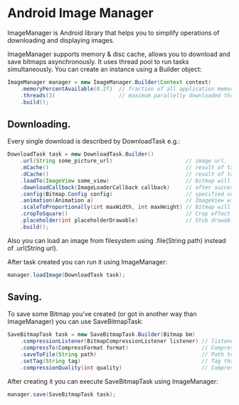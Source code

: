 Android Image Manager
==========================

ImageManager is Android library that helps you to simplify operations of downloading and displaying images.

ImageManager supports memory & disc cache, allows you to download and save bitmaps asynchronously. It uses thread pool
to run tasks simultaneously. You can create an instance using a Builder object:

```java
ImageManager manager = new ImageManager.Builder(Context context)
	.memoryPercentAvailable(0.2f)  // fraction of all application memory that will be used by cache.
	.threads(3)                    // maximum parallelly downloaded threads. 
	.build();
```
	
Downloading.
------------------------------

Every single download is described by DownloadTask e.g.:

```java
DownloadTask task = new DownloadTask.Builder()
	.url(String some_picture_url)                       // image url.
	.mCache()                                           // result of task execution will be cached in memory.
	.dCache()                                           // result of task execution will be cached on local filesystem.
	.loadTo(ImageView some_view)                        // bitmap will be placed to specified ImageView.
	.downloadCallback(ImageLoaderCallback callback)     // after successfull download ImageLoaderCallback will be notified with Bitmap.
	.config(Bitmap.Config config)                       // specified config will be used to decode image.
	.animation(Animation a)                             // ImageView will be animated after Bitmap set to it.
	.scaleToProportionally(int maxWidth, int maxHeight) // Bitmap will be scaled to match specified dimensions with saving proportions.
	.cropToSquare()                                     // Crop effect will be applied to download result.
	.placeholder(int placeholderDrawable)               // Stub drawable will be shown while image loading procedure.
	.build();
```

Also you can load an image from filesystem using .file(String path) instead of .url(String url).
	
After task created you can run it using ImageManager:

```java
manager.loadImage(DownloadTask task);
```

Saving.
--------------------

To save some Bitmap you've created (or got in another way than ImageManager) you can use SaveBitmapTask:

```java
SaveBitmapTask task = new SaveBitmapTask.Builder(Bitmap bm)
	.compressionListener(BitmapCompressionListener listener) // listener that will be notified after bitmap compression is completed (success or fail).
	.compressTo(CompressFormat format)                       // CompressFormat to save bitmap. CompressFormat.PNG will be used by default.
	.saveToFile(String path)                                 // Path to save bitmap, unnecessary param.
	.setTag(String tag)                                      // Tag that describes this SaveBitmapTask.
	.compressionQuality(int quality)                         // Compression quality.
```
	
After creating it you can execute SaveBitmapTask using ImageManager:

```java
manager.save(SaveBitmapTask task);
```
	
